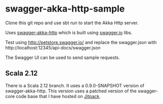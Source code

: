 # swagger-akka-http-sample

Clone this git repo and use sbt run to start the Akka Http server.

Uses [swagger-akka-http](https://github.com/swagger-akka-http/swagger-akka-http) which is built using [swagger.io](http://swagger.io/) libs.

Test using http://petstore.swagger.io/ and replace the swagger.json with http://localhost:12345/api-docs/swagger.json

The Swagger UI can be used to send sample requests.

## Scala 2.12

There is a Scala 2.12 branch. It uses a 0.9.0-SNAPSHOT version of swagger-akka-http. This version uses a patched version of the swagger-core code base that I have hosted on [Jitpack](https://jitpack.io/#pjfanning/swagger-core).
